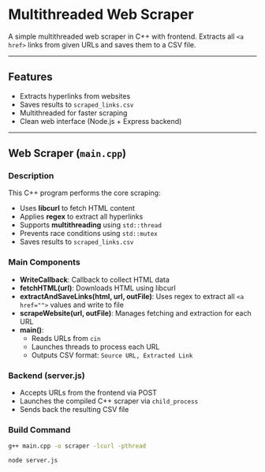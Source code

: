 # Multithreaded Web Scraper

A simple multithreaded web scraper in C++ with frontend. Extracts all `<a href>` links from given URLs and saves them to a CSV file.

---

## Features

- Extracts hyperlinks from websites
- Saves results to `scraped_links.csv`
- Multithreaded for faster scraping
- Clean web interface (Node.js + Express backend)

---

## Web Scraper (`main.cpp`)

### Description

This C++ program performs the core scraping:

- Uses **libcurl** to fetch HTML content
- Applies **regex** to extract all hyperlinks
- Supports **multithreading** using `std::thread`
- Prevents race conditions using `std::mutex`
- Saves results to `scraped_links.csv`

### Main Components

- **WriteCallback**: Callback to collect HTML data
- **fetchHTML(url)**: Downloads HTML using libcurl
- **extractAndSaveLinks(html, url, outFile)**: Uses regex to extract all `<a href="">` values and write to file
- **scrapeWebsite(url, outFile)**: Manages fetching and extraction for each URL
- **main()**:
  - Reads URLs from `cin`
  - Launches threads to process each URL
  - Outputs CSV format: `Source URL, Extracted Link`

### Backend (server.js)
- Accepts URLs from the frontend via POST
- Launches the compiled C++ scraper via `child_process`
- Sends back the resulting CSV file

### Build Command

```bash
g++ main.cpp -o scraper -lcurl -pthread
```

```bash
node server.js
```